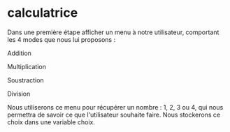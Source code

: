 # calculatrice
Dans  une première étape
afficher un menu à notre utilisateur, comportant les 4 modes que nous lui proposons :

Addition

Multiplication

Soustraction

Division

Nous utiliserons ce menu pour récupérer un nombre : 1, 2, 3 ou 4, qui nous permettra de savoir ce que l'utilisateur souhaite faire. Nous stockerons ce choix dans une variable choix.